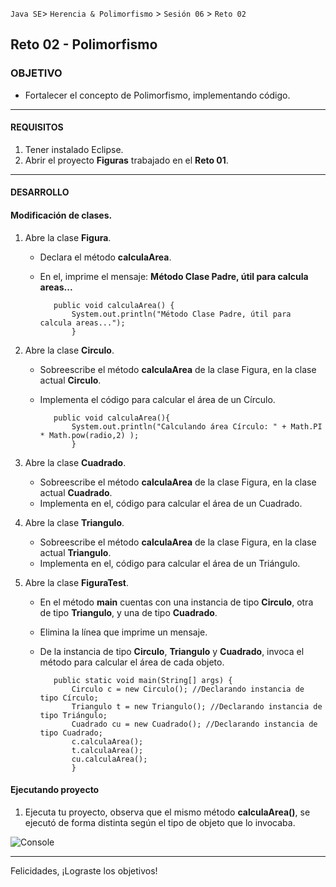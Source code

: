 
`Java SE`> `Herencia & Polimorfismo` > `Sesión 06` > `Reto 02`

## Reto 02 - Polimorfismo

### OBJETIVO

- Fortalecer el concepto de Polimorfismo, implementando código.

<hr>

#### REQUISITOS

1. Tener instalado Eclipse.
3. Abrir el proyecto <b>Figuras</b> trabajado en el <b>Reto 01</b>.

<hr>

#### DESARROLLO
   
#### Modificación de clases.

1. Abre la clase <b>Figura</b>.

   - Declara el método <b>calculaArea</b>.
   - En el, imprime el mensaje: <b>Método Clase Padre, útil para calcula areas...</b>
  
  			public void calculaArea() {
				System.out.println("Método Clase Padre, útil para calcula areas...");
				}

2. Abre la clase <b>Circulo</b>.

   - Sobreescribe el método <b>calculaArea</b> de la clase Figura, en la clase actual <b>Circulo</b>.
   - Implementa el código para calcular el área de un Círculo.
   
   			public void calculaArea(){
				System.out.println("Calculando área Círculo: " + Math.PI * Math.pow(radio,2) );
				}  
		
3. Abre la clase <b>Cuadrado</b>.

   - Sobreescribe el método <b>calculaArea</b> de la clase Figura, en la clase actual <b>Cuadrado</b>.
   - Implementa en el, código para calcular el área de un Cuadrado.
      		 
4. Abre la clase <b>Triangulo</b>.

   - Sobreescribe el método <b>calculaArea</b> de la clase Figura, en la clase actual <b>Triangulo</b>.
   - Implementa en el, código para calcular el área de un Triángulo.
   
5. Abre la clase <b>FiguraTest</b>.

   - En el método <b>main</b> cuentas con una instancia de tipo <b>Circulo</b>, otra de tipo <b>Triangulo</b>, y una de tipo <b>Cuadrado</b>.
   - Elimina la línea que imprime un mensaje.
   - De la instancia de tipo <b>Circulo</b>, <b>Triangulo</b> y <b>Cuadrado</b>, invoca el método para calcular el área de cada objeto.
  
  			public static void main(String[] args) {
				Circulo c = new Circulo(); //Declarando instancia de tipo Círculo;
				Triangulo t = new Triangulo(); //Declarando instancia de tipo Triángulo;
				Cuadrado cu = new Cuadrado(); //Declarando instancia de tipo Cuadrado;
				c.calculaArea();
				t.calculaArea();	
				cu.calculaArea();
				}
   
#### Ejecutando proyecto

1. Ejecuta tu proyecto, observa que el mismo método <b>calculaArea()</b>, se ejecutó de forma distinta según el tipo de objeto que lo invocaba.

![Console](https://user-images.githubusercontent.com/56565204/67805076-e0ab5600-fa55-11e9-831d-957afc6302b5.png)

<hr>

Felicidades, ¡Lograste los objetivos!
